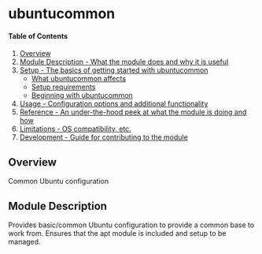 # ubuntucommon

#### Table of Contents

1. [Overview](#overview)
2. [Module Description - What the module does and why it is useful](#module-description)
3. [Setup - The basics of getting started with ubuntucommon](#setup)
    * [What ubuntucommon affects](#what-ubuntucommon-affects)
    * [Setup requirements](#setup-requirements)
    * [Beginning with ubuntucommon](#beginning-with-ubuntucommon)
4. [Usage - Configuration options and additional functionality](#usage)
5. [Reference - An under-the-hood peek at what the module is doing and how](#reference)
5. [Limitations - OS compatibility, etc.](#limitations)
6. [Development - Guide for contributing to the module](#development)

## Overview

Common Ubuntu configuration

## Module Description

Provides basic/common Ubuntu configuration to provide a common base to work
from. Ensures that the apt module is included and setup to be managed.
